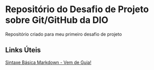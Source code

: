 # Repositório do Desafio de Projeto sobre Git/GitHub da DIO
Repositório criado para meu primeiro desafio de projeto

## Links Úteis 
[Sintaxe Básica Markdown - Vem de Guia!](https://www.markdownguide.org/)
